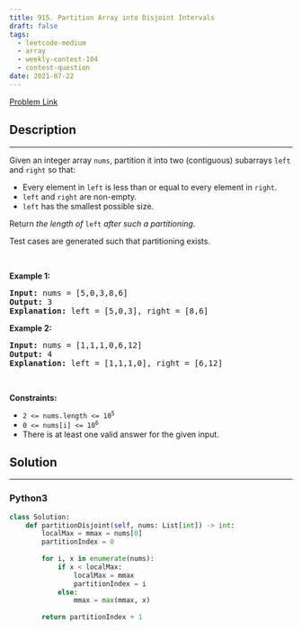```yaml
---
title: 915. Partition Array into Disjoint Intervals
draft: false
tags: 
  - leetcode-medium
  - array
  - weekly-contest-104
  - contest-question
date: 2021-07-22
---
```


[Problem Link](https://leetcode.com/problems/partition-array-into-disjoint-intervals/)

## Description

---
<p>Given an integer array <code>nums</code>, partition it into two (contiguous) subarrays <code>left</code> and <code>right</code> so that:</p>

<ul>
	<li>Every element in <code>left</code> is less than or equal to every element in <code>right</code>.</li>
	<li><code>left</code> and <code>right</code> are non-empty.</li>
	<li><code>left</code> has the smallest possible size.</li>
</ul>

<p>Return <em>the length of </em><code>left</code><em> after such a partitioning</em>.</p>

<p>Test cases are generated such that partitioning exists.</p>

<p>&nbsp;</p>
<p><strong class="example">Example 1:</strong></p>

<pre>
<strong>Input:</strong> nums = [5,0,3,8,6]
<strong>Output:</strong> 3
<strong>Explanation:</strong> left = [5,0,3], right = [8,6]
</pre>

<p><strong class="example">Example 2:</strong></p>

<pre>
<strong>Input:</strong> nums = [1,1,1,0,6,12]
<strong>Output:</strong> 4
<strong>Explanation:</strong> left = [1,1,1,0], right = [6,12]
</pre>

<p>&nbsp;</p>
<p><strong>Constraints:</strong></p>

<ul>
	<li><code>2 &lt;= nums.length &lt;= 10<sup>5</sup></code></li>
	<li><code>0 &lt;= nums[i] &lt;= 10<sup>6</sup></code></li>
	<li>There is at least one valid answer for the given input.</li>
</ul>


## Solution

---
### Python3
``` py title='partition-array-into-disjoint-intervals'
class Solution:
    def partitionDisjoint(self, nums: List[int]) -> int:
        localMax = mmax = nums[0]
        partitionIndex = 0
        
        for i, x in enumerate(nums):
            if x < localMax:
                localMax = mmax
                partitionIndex = i
            else:
                mmax = max(mmax, x)
        
        return partitionIndex + 1
```

